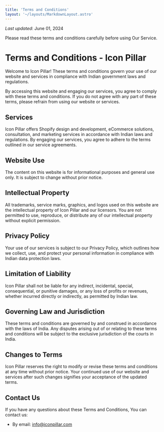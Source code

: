 ```yaml
---
title: 'Terms and Conditions'
layout: '~/layouts/MarkdownLayout.astro'
---
```


_Last updated_: June 01, 2024

Please read these terms and conditions carefully before using Our Service.
# Terms and Conditions - Icon Pillar
Welcome to Icon Pillar! These terms and conditions govern your use of our website and services in compliance with Indian government laws and regulations.

By accessing this website and engaging our services, you agree to comply with these terms and conditions. If you do not agree with any part of these terms, please refrain from using our website or services.

## Services
Icon Pillar offers Shopify design and development, eCommerce solutions, consultation, and marketing services in accordance with Indian laws and regulations. By engaging our services, you agree to adhere to the terms outlined in our service agreements.

## Website Use
The content on this website is for informational purposes and general use only. It is subject to change without prior notice.

## Intellectual Property
All trademarks, service marks, graphics, and logos used on this website are the intellectual property of Icon Pillar and our licensors. You are not permitted to use, reproduce, or distribute any of our intellectual property without explicit permission.

## Privacy Policy
Your use of our services is subject to our Privacy Policy, which outlines how we collect, use, and protect your personal information in compliance with Indian data protection laws.

## Limitation of Liability
Icon Pillar shall not be liable for any indirect, incidental, special, consequential, or punitive damages, or any loss of profits or revenues, whether incurred directly or indirectly, as permitted by Indian law.

## Governing Law and Jurisdiction
These terms and conditions are governed by and construed in accordance with the laws of India. Any disputes arising out of or relating to these terms and conditions will be subject to the exclusive jurisdiction of the courts in India.

## Changes to Terms
Icon Pillar reserves the right to modify or revise these terms and conditions at any time without prior notice. Your continued use of our website and services after such changes signifies your acceptance of the updated terms.


## Contact Us
If you have any questions about these Terms and Conditions, You can contact us:

- By email: info@iconpillar.com
